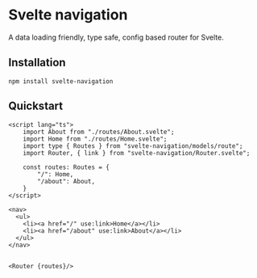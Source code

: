 <!-- - [x] params matching
- [x] lazy loading
- [x] data loading
- [x] loading component
- [x] query params
- [x] route pre-conditions
- [x] hash handling
- [x] navigation events
- [x] programatic navigation
- [x] nested routing
- [x] error handling
- [x] hash based routing
- [ ] tests
- [ ] fallback route
- [ ] documentation
- [x] global loading and error component -->

# Svelte navigation

A data loading friendly, type safe, config based router for Svelte.

## Installation

```
npm install svelte-navigation
```

## Quickstart

```svelte
<script lang="ts">
    import About from "./routes/About.svelte";
    import Home from "./routes/Home.svelte";
    import type { Routes } from "svelte-navigation/models/route";
    import Router, { link } from "svelte-navigation/Router.svelte";

    const routes: Routes = {
        "/": Home,
        "/about": About,
    }
</script>

<nav>
  <ul>
    <li><a href="/" use:link>Home</a></li>
    <li><a href="/about" use:link>About</a></li>
  </ul>
</nav>


<Router {routes}/>
```
